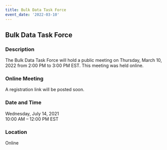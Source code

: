 ```yaml
---
title: Bulk Data Task Force
event_date: '2022-03-10'
---
```


## Bulk Data Task Force

### Description
The Bulk Data Task Force will hold a public meeting on Thursday, March 10, 2022 from 2:00 PM to 3:00 PM EST. This meeting was held online.  

### Online Meeting
A registration link will be posted soon.  

### Date and Time
Wednesday, July 14, 2021  
10:00 AM – 12:00 PM EST  

### Location
Online  



